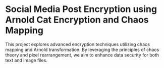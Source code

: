 # Social Media Post Encryption using Arnold Cat Encryption and Chaos Mapping

This project explores advanced encryption techniques utilizing chaos mapping and Arnold transformation. By leveraging the principles of chaos theory and pixel rearrangement, we aim to enhance data security for both text and image files.
